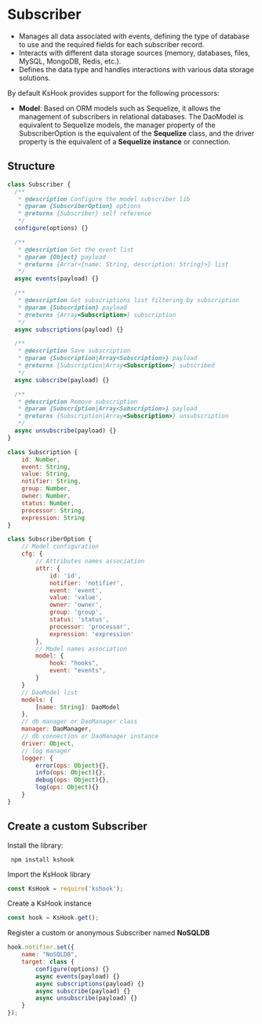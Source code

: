 # Subscriber

- Manages all data associated with events, defining the type of database to use and the required fields for each subscriber record.
- Interacts with different data storage sources (memory, databases, files, MySQL, MongoDB, Redis, etc.).
- Defines the data type and handles interactions with various data storage solutions.

By default KsHook provides support for the following processors:
- **Model**: Based on ORM models such as Sequelize, it allows the management of subscribers in relational databases. The DaoModel is equivalent to Sequelize models, the manager property of the SubscriberOption is the equivalent of the **Sequelize** class, and the driver property is the equivalent of a **Sequelize instance** or connection.

## Structure
```js
class Subscriber {
  /**
   * @description Configure the model subscriber lib
   * @param {SubscriberOption} options
   * @returns {Subscriber} self reference
   */
  configure(options) {}

  /**
   * @description Get the event list
   * @param {Object} payload
   * @returns {Arrar<{name: String, description: String}>} list
   */
  async events(payload) {}

  /**
   * @description Get subscriptions list filtering by subscription
   * @param {Subscription} payload
   * @returns {Array<Subscription>} subscription
   */
  async subscriptions(payload) {}

  /**
   * @description Save subscription
   * @param {Subscription|Array<Subscription>} payload
   * @returns {Subscription|Array<Subscription>} subscribed
   */
  async subscribe(payload) {}

  /**
   * @description Remove subscription
   * @param {Subscription|Array<Subscription>} payload
   * @returns {Subscription|Array<Subscription>} unsubscription
   */
  async unsubscribe(payload) {}
}
```

```js
class Subscription {
    id: Number,
    event: String,
    value: String,
    notifier: String,
    group: Number,
    owner: Number,
    status: Number,
    processor: String,
    expression: String
}
```

```js
class SubscriberOption {
    // Model configuration
    cfg: {
        // Attributes names association
        attr: {
            id: 'id',
            notifier: 'notifier',
            event: 'event',
            value: 'value',
            owner: 'owner',
            group: 'group',
            status: 'status',
            processor: 'processor',
            expression: 'expression'
        },
        // Model names association
        model: {  
            hook: "hooks",
            event: "events",
        }
    }
    // DaoModel list
    models: { 
        [name: String]: DaoModel 
    },
    // db manager or DaoManager class
    manager: DaoManager,
    // db connection or DaoManager instance
    driver: Object,
    // log manager
    logger: {
        error(ops: Object){},
        info(ops: Object){},
        debug(ops: Object){},
        log(ops: Object){}
    }
}
```

## Create a custom Subscriber

Install the library:

``` npm install kshook```

Import the KsHook library

```js
const KsHook = require('kshook');
```

Create a KsHook instance

```js
const hook = KsHook.get();
```

Register a custom or anonymous Subscriber named **NoSQLDB**
```js
hook.notifier.set({
    name: "NoSQLDB",
    target: class {
        configure(options) {}
        async events(payload) {}
        async subscriptions(payload) {}
        async subscribe(payload) {}
        async unsubscribe(payload) {}
    }
});
```